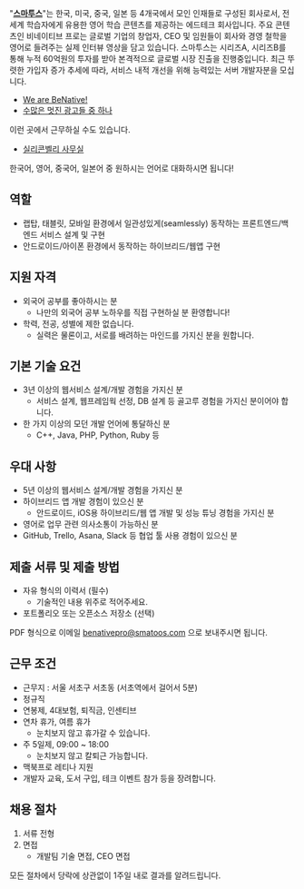 "**[스마투스](http://benativepro.kr)**"는 한국, 미국, 중국, 일본 등 4개국에서 모인 인재들로 구성된 회사로서,
전 세계 학습자에게 유용한 영어 학습 콘텐츠를 제공하는 에드테크 회사입니다.
주요 콘텐츠인 비네이티브 프로는 글로벌 기업의 창업자, CEO 및 임원들이 회사와 경영 철학을 영어로 들려주는 실제 인터뷰 영상을 담고 있습니다.
스마투스는 시리즈A, 시리즈B를 통해 누적 60억원의 투자를 받아 본격적으로 글로벌 시장 진출을 진행중입니다. 최근 뚜렷한 가입자 증가 추세에 따라, 서비스 내적 개선을 위해 능력있는 서버 개발자분을 모십니다.

- [We are BeNative!](https://www.youtube.com/watch?v=luQo35gyYHo)
- [수많은 멋진 광고들 중 하나](https://www.youtube.com/watch?v=MCuQEyo2dvQ)

이런 곳에서 근무하실 수도 있습니다.

- [실리콘벨리 사무실](https://benative.wordpress.com/2015/07/08/benative-now-open-in-silicon-valley/)

한국어, 영어, 중국어, 일본어 중 원하시는 언어로 대화하시면 됩니다!

## 역할

- 랩탑, 태블릿, 모바일 환경에서 일관성있게(seamlessly) 동작하는 프론트엔드/백엔드 서비스 설계 및 구현
- 안드로이드/아이폰 환경에서 동작하는 하이브리드/웹앱 구현

## 지원 자격

- 외국어 공부를 좋아하시는 분
  * 나만의 외국어 공부 노하우를 직접 구현하실 분 환영합니다!
- 학력, 전공, 성별에 제한 없습니다.
  * 실력은 물론이고, 서로를 배려하는 마인드를 가지신 분을 원합니다.

## 기본 기술 요건

- 3년 이상의 웹서비스 설계/개발 경험을 가지신 분
  * 서비스 설계, 웹프레임웍 선정, DB 설계 등 골고루 경험을 가지신 분이어야 합니다.
- 한 가지 이상의 모던 개발 언어에 통달하신 분
  * C++, Java, PHP, Python, Ruby 등

## 우대 사항

- 5년 이상의 웹서비스 설계/개발 경험을 가지신 분
- 하이브리드 앱 개발 경험이 있으신 분
  * 안드로이드, iOS용 하이브리드/웹 앱 개발 및 성능 튜닝 경험을 가지신 분
- 영어로 업무 관련 의사소통이 가능하신 분
- GitHub, Trello, Asana, Slack 등 협업 툴 사용 경험이 있으신 분

## 제출 서류 및 제출 방법

- 자유 형식의 이력서 (필수)
  * 기술적인 내용 위주로 적어주세요.
- 포트폴리오 또는 오픈소스 저장소 (선택)

PDF 형식으로 이메일 benativepro@smatoos.com 으로 보내주시면 됩니다.

## 근무 조건

- 근무지 : 서울 서초구 서초동 (서초역에서 걸어서 5분)
- 정규직
- 연봉제, 4대보험, 퇴직금, 인센티브
- 연차 휴가, 여름 휴가
  * 눈치보지 않고 휴가갈 수 있습니다.
- 주 5일제, 09:00 ~ 18:00
  * 눈치보지 않고 칼퇴근 가능합니다.
- 맥북프로 레티나 지원
- 개발자 교육, 도서 구입, 테크 이벤트 참가 등을 장려합니다.

## 채용 절차

1. 서류 전형
1. 면접
   * 개발팀 기술 면접, CEO 면접

모든 절차에서 당락에 상관없이 1주일 내로 결과를 알려드립니다.
